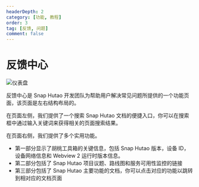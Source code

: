 ```yaml
---
headerDepth: 2
category: [功能, 教程]
order: 3
tag: [反馈, 问题]
comment: false
---
```


# 反馈中心

![仪表盘](https://img.alicdn.com/imgextra/i4/1797064093/O1CN01yGGrhz1g6e0u3q5L6_!!1797064093.png_.webp)

反馈中心是 Snap Hutao 开发团队为帮助用户解决常见问题所提供的一个功能页面，该页面是左右结构布局的。

在页面左侧，我们提供了一个搜索 Snap Hutao 文档的便捷入口，你可以在搜索框中通过输入关键词来获得相关的页面搜索结果。

在页面右侧，我们提供了多个实用功能。

- 第一部分显示了胡桃工具箱的关键信息，包括 Snap Hutao 版本，设备 ID，设备网络信息和 Webview 2 运行时版本信息。
- 第二部分包括了 Snap Hutao 项目议题、路线图和服务可用性监控的链接
- 第三部分包括了 Snap Hutao 主要功能的文档，你可以点击对应的功能以跳转到相对应的文档页面
